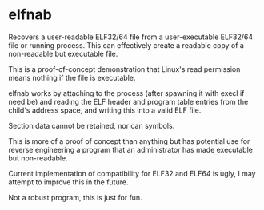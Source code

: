 elfnab
======

Recovers a user-readable ELF32/64 file from a user-executable ELF32/64 file
or running process. This can effectively create a readable copy of a 
non-readable but executable file.

This is a proof-of-concept demonstration that Linux's read permission
means nothing if the file is executable.


elfnab works by attaching to the process (after spawning it with execl 
if need be) and reading the ELF header and program table entries from
the child's address space, and writing this into a valid ELF file. 

Section data cannot be retained, nor can symbols.

This is more of a proof of concept than anything but has potential use
for reverse engineering a program that an administrator has made executable
but non-readable.


Current implementation of compatibility for ELF32 and ELF64 is ugly,
I may attempt to improve this in the future.


Not a robust program, this is just for fun. 
